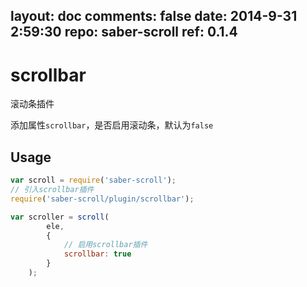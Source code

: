 layout: doc
comments: false
date: 2014-9-31 2:59:30
repo: saber-scroll
ref: 0.1.4
---

# scrollbar

滚动条插件

添加属性`scrollbar`，是否启用滚动条，默认为`false`

## Usage

```javascript
var scroll = require('saber-scroll');
// 引入scrollbar插件
require('saber-scroll/plugin/scrollbar');

var scroller = scroll(
        ele,
        {
            // 启用scrollbar插件
            scrollbar: true
        }
    );
```
